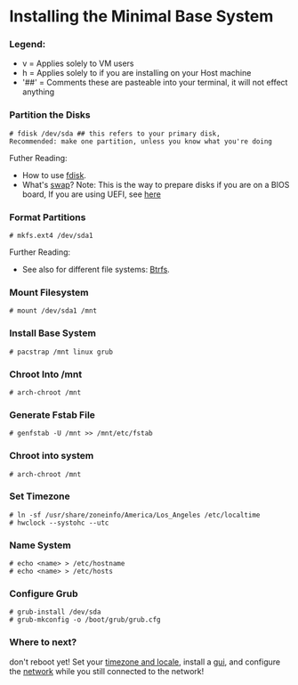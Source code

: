 # Installing the Minimal Base System
### Legend:
* v = Applies solely to VM users 
* h = Applies solely to if you are installing on your Host machine
* '##' = Comments these are pasteable into your terminal, it will not effect anything

### Partition the Disks
    # fdisk /dev/sda ## this refers to your primary disk, 
    Recommended: make one partition, unless you know what you're doing 
Futher Reading:
* How to use [fdisk](https://wiki.archlinux.org/index.php/Fdisk).
* What's [swap](https://wiki.archlinux.org/index.php/Swap)?
Note: This is the way to prepare disks if you are on a BIOS board, If you are using UEFI, see [here](https://github.com/AriShashivkopanazak/arch-linux-guide/blob/master/guide/uefi.md)
### Format Partitions
    # mkfs.ext4 /dev/sda1
Further Reading:
* See also for different file systems: [Btrfs](http://wiki.archlinux.org/index.php/Btrfs).
### Mount Filesystem
    # mount /dev/sda1 /mnt
### Install Base System
    # pacstrap /mnt linux grub
### Chroot Into /mnt
    # arch-chroot /mnt
### Generate Fstab File
    # genfstab -U /mnt >> /mnt/etc/fstab
### Chroot into system
    # arch-chroot /mnt
### Set Timezone
    # ln -sf /usr/share/zoneinfo/America/Los_Angeles /etc/localtime
    # hwclock --systohc --utc
### Name System
    # echo <name> > /etc/hostname
    # echo <name> > /etc/hosts
### Configure Grub
    # grub-install /dev/sda
    # grub-mkconfig -o /boot/grub/grub.cfg
### Where to next?
don't reboot yet! Set your [timezone and locale](https://github.com/AriShashivkopanazak/arch-linux-guide/blob/master/guide/setup.md), install a [gui](https://github.com/AriShashivkopanazak/arch-linux-guide/blob/master/guide/gui.md), and configure the [network](https://github.com/AriShashivkopanazak/arch-linux-guide/blob/master/guide/network.md) while you still connected to the network!
